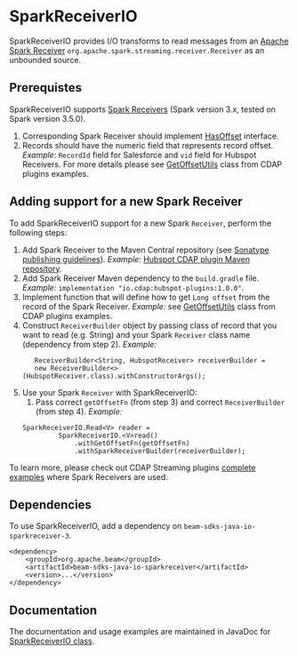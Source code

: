 <!--
    Licensed to the Apache Software Foundation (ASF) under one
    or more contributor license agreements.  See the NOTICE file
    distributed with this work for additional information
    regarding copyright ownership.  The ASF licenses this file
    to you under the Apache License, Version 2.0 (the
    "License"); you may not use this file except in compliance
    with the License.  You may obtain a copy of the License at

      http://www.apache.org/licenses/LICENSE-2.0

    Unless required by applicable law or agreed to in writing,
    software distributed under the License is distributed on an
    "AS IS" BASIS, WITHOUT WARRANTIES OR CONDITIONS OF ANY
    KIND, either express or implied.  See the License for the
    specific language governing permissions and limitations
    under the License.
-->
# SparkReceiverIO

SparkReceiverIO provides I/O transforms to read messages from an [Apache Spark Receiver](https://spark.apache.org/docs/3.5.0/streaming-custom-receivers.html) `org.apache.spark.streaming.receiver.Receiver` as an unbounded source.

## Prerequistes

SparkReceiverIO supports [Spark Receivers](https://spark.apache.org/docs/3.5.0/streaming-custom-receivers.html) (Spark version 3.x, tested on Spark version 3.5.0).
1. Corresponding Spark Receiver should implement [HasOffset](https://github.com/apache/beam/blob/master/sdks/java/io/sparkreceiver/src/main/java/org/apache/beam/sdk/io/sparkreceiver/HasOffset.java) interface.
2. Records should have the numeric field that represents record offset. *Example:* `RecordId` field for Salesforce and `vid` field for Hubspot Receivers.
   For more details please see [GetOffsetUtils](https://github.com/apache/beam/tree/master/examples/java/cdap/src/main/java/org/apache/beam/examples/complete/cdap/utils/GetOffsetUtils.java) class from CDAP plugins examples.

## Adding support for a new Spark Receiver

To add SparkReceiverIO support for a new Spark `Receiver`, perform the following steps:
1. Add Spark Receiver to the Maven Central repository (see [Sonatype publishing guidelines](https://central.sonatype.org/publish/)). *Example:* [Hubspot CDAP plugin Maven repository](https://mvnrepository.com/artifact/io.cdap/hubspot-plugins/1.0.0).
2. Add Spark Receiver Maven dependency to the `build.gradle` file. *Example:* ``implementation "io.cdap:hubspot-plugins:1.0.0"``.
3. Implement function that will define how to get `Long offset` from the record of the Spark Receiver.
   *Example:* see [GetOffsetUtils](https://github.com/apache/beam/tree/master/examples/java/cdap/src/main/java/org/apache/beam/examples/complete/cdap/utils/GetOffsetUtils.java) class from CDAP plugins examples.
4. Construct `ReceiverBuilder` object by passing class of record that you want to read (e.g. String) and your Spark `Receiver` class name (dependency from step 2). *Example:*
   ```
      ReceiverBuilder<String, HubspotReceiver> receiverBuilder =
      new ReceiverBuilder<>(HubspotReceiver.class).withConstructorArgs();
   ```
5. Use your Spark `Receiver` with SparkReceiverIO:
    1. Pass correct `getOffsetFn` (from step 3) and correct `ReceiverBuilder` (from step 4). *Example:*
   ```
   SparkReceiverIO.Read<V> reader =
            SparkReceiverIO.<V>read()
                .withGetOffsetFn(getOffsetFn)
                .withSparkReceiverBuilder(receiverBuilder);
   ```


To learn more, please check out CDAP Streaming plugins [complete examples](https://github.com/apache/beam/tree/master/examples/java/cdap) where Spark Receivers are used.

## Dependencies

To use SparkReceiverIO, add a dependency on `beam-sdks-java-io-sparkreceiver-3`.

```maven
<dependency>
    <groupId>org.apache.beam</groupId>
    <artifactId>beam-sdks-java-io-sparkreceiver</artifactId>
    <version>...</version>
</dependency>
```

## Documentation

The documentation and usage examples are maintained in JavaDoc for [SparkReceiverIO class](src/main/java/org/apache/beam/sdk/io/sparkreceiver/SparkReceiverIO.java).
